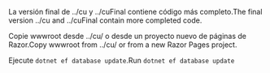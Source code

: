 <span data-ttu-id="52cbf-101">La versión final de ../cu y ../cuFinal contiene código más completo.</span><span class="sxs-lookup"><span data-stu-id="52cbf-101">The final version ../cu and ../cuFinal contain more completed code.</span></span>

<span data-ttu-id="52cbf-102">Copie wwwroot desde ../cu/ o desde un proyecto nuevo de páginas de Razor.</span><span class="sxs-lookup"><span data-stu-id="52cbf-102">Copy wwwroot from ../cu/ or from a new Razor Pages project.</span></span>

<span data-ttu-id="52cbf-103">Ejecute `dotnet ef database update`.</span><span class="sxs-lookup"><span data-stu-id="52cbf-103">Run `dotnet ef database update`</span></span>

